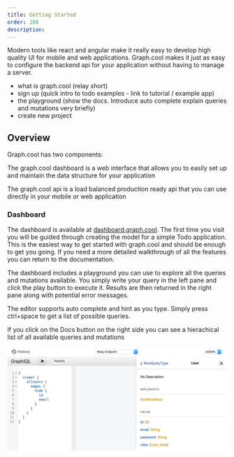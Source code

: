```yaml
---
title: Getting Started
order: 100
description: 
---
```


Modern tools like react and angular make it really easy to develop high quality UI for mobile and web applications. Graph.cool makes it just as easy to configure the backend api for your application without having to manage a server.

 - what is graph.cool (relay short)
 - sign up (quick intro to todo examples - link to tutorial / example app)
 - the playground (show the docs. Introduce auto complete explain queries and mutations very briefly)
 - create new project

## Overview

Graph.cool has two components:

The graph.cool dashboard is a web interface that allows you to easily set up and maintain the data structure for your application

The graph.cool api is a load balanced production ready api that you can use directly in your mobile or web application

### Dashboard

The dashboard is available at [dashboard.graph.cool](https://dashboard.graph.cool). The first time you visit you will be guided through creating the model for a simple Todo application. This is the easiest way to get started with graph.cool and should be enough to get you going. If you need a more detailed walkthrough of all the features you can return to the documentation.

The dashboard includes a playground you can use to explore all the queries and mutations available. You simply write your query in the left pane and click the play button to execute it. Results are then returned in the right pane along with potential error messages.

The editor supports auto complete and hint as you type. Simply press ctrl+space to get a list of possible queries.

If you click on the Docs button on the right side you can see a hierachical list of all available queries and mutations

![graph.cool playground](../img/playground.png)


